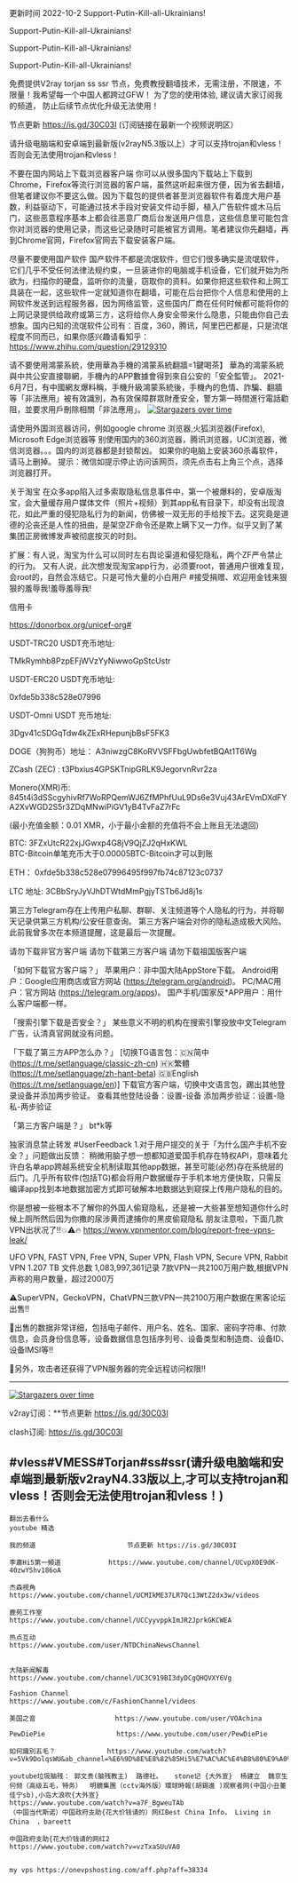 更新时间 2022-10-2
Support-Putin-Kill-all-Ukrainians! 

Support-Putin-Kill-all-Ukrainians!

Support-Putin-Kill-all-Ukrainians!

Support-Putin-Kill-all-Ukrainians!

免费提供V2ray torjan ss ssr 节点，免费教授翻墙技术，无需注册，不限速，不限量！我希望每一个中国人都跨过GFW！
为了您的使用体验, 建议请大家订阅我的频道， 防止后续节点优化升级无法使用！  

节点更新 https://is.gd/30C03I (订阅链接在最新一个视频说明区）

请升级电脑端和安卓端到最新版(v2rayN5.3版以上）才可以支持trojan和vless！否则会无法使用trojan和vless！

不要在国内网站上下载浏览器客户端
你可以从很多国内下载站上下载到Chrome，Firefox等流行浏览器的客户端，虽然这听起来很方便，因为省去翻墙，但笔者建议你不要这么做。因为下载包的提供者甚至浏览器软件有着庞大用户基数，利益驱动下，可能通过技术手段对安装文件动手脚，植入广告软件或木马后门，这些恶意程序基本上都会往恶意厂商后台发送用户信息，这些信息里可能包含你对浏览器的使用记录，而这些记录随时可能被官方调用。笔者建议你先翻墙，再到Chrome官网，Firefox官网去下载安装客户端。

尽量不要使用国产软件
国产软件不都是流氓软件，但它们很多确实是流氓软件，它们几乎不受任何法律法规约束，一旦装进你的电脑或手机设备，它们就开始为所欲为，扫描你的硬盘，监听你的流量，窃取你的资料。如果你把这些软件和上网工具装在一起，这些软件一定就知道你在翻墙，可能在后台把你个人信息和使用的上网软件发送到远程服务器，因为网络监管，这些国内厂商在任何时候都可能将你的上网记录提供给政府或第三方，这将给你人身安全带来什么隐患，只能由你自己去想象。国内已知的流氓软件公司有：百度，360，腾讯，阿里巴巴都是，只是流氓程度不同而已，如果你感兴趣请看知乎：https://www.zhihu.com/question/29129310

请不要使用鴻蒙系統，使用華為手機的鴻蒙系統翻牆=1鍵喝茶】
華為的鴻蒙系統與中共公安直接聯網，手機內的APP數據會得到來自公安的「安全監管」。
 2021-6月7日，有中國網友爆料稱，手機升級鴻蒙系統後，手機內的色情、詐騙、翻牆等「非法應用」被有效識別，為有效保障群眾財產安全，警方第一時間進行電話勸阻，並要求用戶刪除相關「非法應用」。
 [![Stargazers over time](
https://github.com/JACKUSR2089/v2ray-subscribed/blob/master/subscribed/20210612.png)](https://starchart.cc/phlinhng/v2ray-tcp-tls-web)

请使用外国浏览器访问，例如google chrome 浏览器,火狐浏览器(Firefox), Microsoft Edge浏览器等
别使用国内的360浏览器，腾讯浏览器，UC浏览器，微信浏览器。。。国内的浏览器都是封锁帮凶。
如果你的电脑上安装360杀毒软件，请马上删掉。
提示：微信如提示停止访问该网页，须先点击右上角三个点，选择浏览器打开。

关于淘宝
在众多app陷入过多索取隐私信息事件中，第一个被爆料的，安卓版淘宝，会大量缓存用户媒体文件（照片+视频）到其app私有目录下，却没有出现浪花，如此严重的侵犯隐私行为的新闻，仿佛被一双无形的手给按下去。这究竟是道德的沦丧还是人性的扭曲，是架空ZF命令还是欺上瞒下又一力作。似乎又到了某集团正房微博发声被彻底按灭的时刻。

扩展：有人说，淘宝为什么可以同时左右舆论渠道和侵犯隐私，两个ZF严令禁止的行为。
又有人说，此次想发现淘宝app行为，必须要root，普通用户很难复现，会root的，自然会冻结它。只是可怜大量的小白用户
#接受捐赠、欢迎用金钱来狠狠的羞辱我!羞辱羞辱我!

信用卡
 
https://donorbox.org/unicef-org#

USDT-TRC20  USDT充币地址:

TMkRymhb8PzpEFjWVzYyNiwwoGpStcUstr

USDT-ERC20 USDT充币地址:
 
0xfde5b338c528e07996

USDT-Omni USDT 充币地址:  

3Dgv41cSDGqTdw4kZExRHepunjbBsF5FK3


DOGE（狗狗币）地址： A3niwzgC8KoRVVSFFbgUwbfetBQAt1T6Wg

ZCash (ZEC) :  t3Pbxius4GPSKTnipGRLK9JegorvnRvr2za

Monero(XMR)币:    845t4i3dSScgyhivRf7WoRPQemWJ6ZfMPhfUuL9Ds6e3Vuj43ArEVmDXdFYA2XvWGD2S5r3ZDqMNwiPiGV1yB4TvFaZ7rFc

(最小充值金额：0.01 XMR，小于最小金额的充值将不会上账且无法退回)

BTC:    3FZxUtcR22xjJGwxp4G8jV9QjZJ2qHxKWL                               
BTC-Bitcoin单笔充币大于0.00005BTC-Bitcoin才可以到账

ETH：  0xfde5b338c528e07996495f997fb74c87123c0737
  
LTC 地址:   3CBbSryJyVJhDTWtdMmPgjyTSTb6Jd8j1s

 第三方Telegram存在上传用户私聊、群聊、关注频道等个人隐私的行为，并将聊天记录供第三方机构/公安任意查询。
第三方客户端会对你的隐私造成极大风险。此前我曾多次在本频道提醒，这是最后一次提醒。

请勿下载非官方客户端
请勿下载第三方客户端
请勿下载祖国版客户端

「如何下载官方客户端？」
苹果用户：非中国大陆AppStore下载。
Android用户：Google应用商店或官方网站 (https://telegram.org/android)。
PC/MAC用户：官方网站 (https://telegram.org/apps)。
国产手机/国家反*APP用户：用什么客户端都一样。

「搜索引擎下载是否安全？」
某些意义不明的机构在搜索引擎投放中文Telegram广告，认清真官网就没有问题。

「下载了第三方APP怎么办？」
[切换TG语言包：🇨🇳简中 (https://t.me/setlanguage/classic-zh-cn) 🇭🇰繁體 (https://t.me/setlanguage/zh-hant-beta) 🇬🇧English (https://t.me/setlanguage/en)]
下载官方客户端，切换中文语言包，踢出其他登录设备并添加两步验证。
查看其他登陆设备：设置-设备
添加两步验证：设置-隐私-两步验证

「第三方客户端是？」
bt*k等

独家消息禁止转发
 #UserFeedback
1.对于用户提交的关于「为什么国产手机不安全？」问题做出反馈：
稍微用脑子想一想都知道爱国手机存在特权API，意味着允许白名单app跨越系统安全机制读取其他app数据，甚至可能(必然)存在系统层的后门。几乎所有软件(包括TG)都会将用户数据缓存于手机本地方便快取，只需反编译app找到本地数据加密方式即可破解本地数据达到窥探上传用户隐私的目的。

你是想被一些根本不了解你的外国人偷窥隐私，还是被一大些甚至想知道你什么时候上厕所然后因为你撒的尿涉黄而逮捕你的黑皮偷窥隐私
朋友注意啦，下面几款VPN出状况了‼️💥⚠️🔥
https://www.vpnmentor.com/blog/report-free-vpns-leak/

UFO VPN, FAST VPN, Free VPN, Super VPN, Flash VPN, Secure VPN, Rabbit VPN
1.207 TB
文件总数	1,083,997,361记录
7款VPN一共2100万用户数,根据VPN声称的用户数量，超过2000万
	
⚠️SuperVPN，GeckoVPN，ChatVPN三款VPN一共2100万用户数据在黑客论坛出售‼️

💢出售的数据非常详细，包括电子邮件、用户名、姓名、国家、密码字符串、付款信息，会员身份信息等，设备数据信息包括序列号、设备类型和制造商、设备ID、设备IMSI等‼️

💢另外，攻击者还获得了VPN服务器的完全远程访问权限‼️

--------------------------------

[![Stargazers over time](
https://github.com/JACKUSR2089/v2ray-subscribed/blob/master/subscribed/2022-2-6.PNG)](https://starchart.cc/phlinhng/v2ray-tcp-tls-web)


v2ray订阅：**节点更新 https://is.gd/30C03I

clash订阅:   https://is.gd/30C03I






 
#vless#VMESS#Torjan#ss#ssr(请升级电脑端和安卓端到最新版v2rayN4.33版以上,才可以支持trojan和vless！否则会无法使用trojan和vless！)
----------------------------------------------------------------------------------------------------------------------------------------------------





 ~~~
翻出去看什么
youtube 精选
               
我的频道                       节点更新 https://is.gd/30C03I            

李肅Hi5第一頻道            https://www.youtube.com/channel/UCvpX0E9dK-40zwYShv186oA

杰森視角                   https://www.youtube.com/channel/UCMIkME37LR7Qc13WtZ2dx3w/videos           
 
鹿苑工作室                 https://www.youtube.com/channel/UCCyyvppkImJR2JprkGKCWEA

热点互动                   https://www.youtube.com/user/NTDChinaNewsChannel

                
大陆新闻解毒                https://www.youtube.com/channel/UC3C919BI3dyDCgQHQVXY6Vg

Fashion Channel            https://www.youtube.com/c/FashionChannel/videos

美国之音                    https://www.youtube.com/user/VOAchina  

PewDiePie                  https://www.youtube.com/user/PewDiePie 

如何識別五毛？             https://www.youtube.com/watch?v=5Vk9DolqsWU&ab_channel=%E6%9D%8E%E8%82%85Hi5%E7%AC%AC%E4%B8%80%E9%A0%BB%E9%81%93

youtube垃圾脑残： 郭文贵(脑残教主)  路德社。   stone记 {大外宣}  杨建立  魏京生   何频（高级五毛，特务）  明鏡集團（cctv海外版）環球時報(胡錫進 )观察者网(中国小丑董佳宁sb),小岛大浪吹{大外宣}
https://www.youtube.com/watch?v=a7F_BgweuTAb
 （中国当代斯诺）中国政府支助{花大价钱请的）网红Best China Info， Living in China  ，bareett
 
 中国政府支助{花大价钱请的网红2 
 https://www.youtube.com/watch?v=vzTxaSUuVA0


my vps https://onevpshosting.com/aff.php?aff=38334

